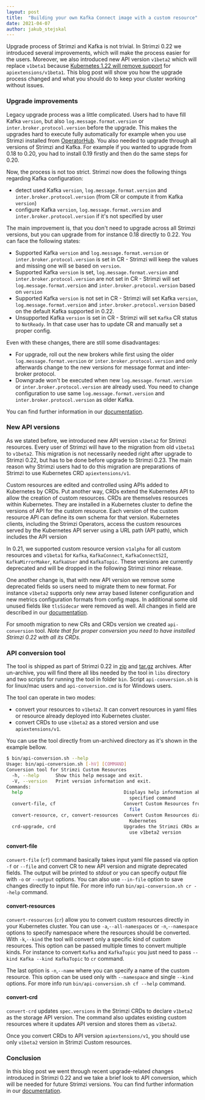 ```yaml
---
layout: post
title:  "Building your own Kafka Connect image with a custom resource"
date: 2021-04-07
author: jakub_stejskal
---
```

Upgrade process of Strimzi and Kafka is not trivial. 
In Strimzi 0.22 we introduced several improvements, which will make the process easier for the users. 
Moreover, we also introduced new API version `v1beta2` which will replace `v1beta1` because [Kubernetes 1.22 will remove support](https://kubernetes.io/docs/reference/using-api/deprecation-guide/#customresourcedefinition-v122) for `apiextensions/v1beta1`.
This blog post will show you how the upgrade process changed and what you should do to keep your cluster working without issues.

<!--more-->

### Upgrade improvements

Legacy upgrade process was a little complicated.
Users had to have fill Kafka `version`, but also `log.message.format.version` or `inter.broker.protocol.version` before the upgrade.
This makes the upgrades hard to execute fully automatically for example when you use Strimzi installed from [OperatorHub](https://operatorhub.io/operator/strimzi-kafka-operator).
You also needed to upgrade through all versions of Strimzi and Kafka.
For example if you wanted to upgrade from 0.18 to 0.20, you had to install 0.19 firstly and then do the same steps for 0.20.

Now, the process is not too strict.
Strimzi now does the following things regarding Kafka configuration:
* detect used Kafka `version`, `log.message.format.version` and `inter.broker.protocol.version` (from CR or compute it from Kafka `version`)
* configure Kafka `version`, `log.message.format.version` and `inter.broker.protocol.version` if it's not specified by user

The main improvement is, that you don't need to upgrade across all Strimzi versions, but you can upgrade from for instance 0.18 directly to 0.22. 
You can face the following states:
* Supported Kafka `version` and `log.message.format.version` or `inter.broker.protocol.version` is set in CR - Strimzi will keep the values and missing one will se based on `version`.
* Supported Kafka `version` is set, `log.message.format.version` and `inter.broker.protocol.version` are not set in CR - Strimzi will set `log.message.format.version` and `inter.broker.protocol.version` based on `version`
* Supported Kafka `version` is not set in CR - Strimzi will set Kafka `version`, `log.message.format.version` and `inter.broker.protocol.version` based on the default Kafka supported in 0.22.
* Unsupported Kafka `version` is set in CR - Strimzi will set `Kafka` CR status to `NotReady`. 
  In that case user has to update CR and manually set a proper config.
  
Even with these changes, there are still some disadvantages:
* For upgrade, roll out the new brokers while first using the older `log.message.format.version` or `inter.broker.protocol.version` and only afterwards change to the new versions for message format and inter-broker protocol.
* Downgrade won't be executed when new `log.message.format.version` or `inter.broker.protocol.version` are already used.
You need to change configuration to use same `log.message.format.version` and `inter.broker.protocol.version` as older Kafka.
  
You can find further information in our [documentation](https://strimzi.io/docs/operators/0.22.1/full/deploying.html#proc-upgrade-cli-tool-crds-str).

### New API versions

As we stated before, we introduced new API version `v1beta2` for Strimzi resources. 
Every user of Strimzi will have to the migration from old `v1beta1` to `v1beta2`.
This migration is not necessarily needed right after upgrade to Strimzi 0.22, but has to be done before upgrade to Strimzi 0.23.
The main reason why Strimzi users had to do this migration are preparations of Strimzi to use Kubernetes CRD `apiextensions/v1`.

Custom resources are edited and controlled using APIs added to Kubernetes by CRDs. 
Put another way, CRDs extend the Kubernetes API to allow the creation of custom resources. 
CRDs are themselves resources within Kubernetes. 
They are installed in a Kubernetes cluster to define the versions of API for the custom resource. 
Each version of the custom resource API can define its own schema for that version. 
Kubernetes clients, including the Strimzi Operators, access the custom resources served by the Kubernetes API server using a URL path (API path), which includes the API version

In 0.21, we supported custom resource version `v1alpha` for all custom resources and `v1beta1` for `Kafka`, `KafkaConnect`, `KafkaConnectS2I`, `KafkaMirrorMaker`, `KafkaUser` and `KafkaTopic`.
These versions are currently deprecated and will be dropped in the following Strimzi minor release.

One another change is, that with new API version we remove some deprecated fields so users need to migrate them to new format.
For instance `v1beta2` supports only new array based listener configuration and new metrics configuration formats from config maps.
In additional some old unused fields like `tlsSidecar` were removed as well. 
All changes in field are described in our [documentation](https://strimzi.io/docs/operators/latest/full/deploying.html#proc-upgrade-cli-tool-files-str).

For smooth migration to new CRs and CRDs version we created `api-conversion` tool. _Note that for proper conversion you need to have installed Strimzi 0.22 with all its CRDs._

### API conversion tool

The tool is shipped as part of Strimzi 0.22 in [zip](https://github.com/strimzi/strimzi-kafka-operator/releases/download/0.22.1/api-conversion-0.22.1.zip) and [tar.gz](https://github.com/strimzi/strimzi-kafka-operator/releases/download/0.22.1/api-conversion-0.22.1.tar.gz) archives. 
After un-archive, you will find there all libs needed by the tool in `libs` directory and two scripts for running the tool in folder `bin`.
Script `api-conversion.sh` is for linux/mac users and `api-conversion.cmd` is for Windows users.

The tool can operate in two modes:
* convert your resources to `v1beta2`. It can convert resources in yaml files or resource already deployed into Kubernetes cluster.
* convert CRDs to use `v1beta2` as a stored version and use `apiextensions/v1`.

You can use the tool directly from un-archived directory as it's shown in the example bellow.

```bash
$ bin/api-conversion.sh --help
Usage: bin/api-conversion.sh [-hV] [COMMAND]
Conversion tool for Strimzi Custom Resources
  -h, --help      Show this help message and exit.
  -V, --version   Print version information and exit.
Commands:
  help                                     Displays help information about the
                                             specified command
  convert-file, cf                         Convert Custom Resources from YAML
                                             file
  convert-resource, cr, convert-resources  Convert Custom Resources directly in
                                             Kubernetes
  crd-upgrade, crd                         Upgrades the Strimzi CRDs and CRs to
                                             use v1beta2 version
```

#### convert-file

`convert-file` (`cf`) command basically takes input yaml file passed via option `-f` or `--file` and convert CR to new API version and migrate deprecated fields.
The output will be printed to _stdout_ or you can specify output file with `-o` or `--output` options.
You can also use `--in-file` option to save changes directly to input file.
For more info run `bin/api-conversion.sh cr --help` command.

#### convert-resources

`convert-resources` (`cr`) allow you to convert custom resources directly in your Kubernetes cluster.
You can use `-a`,`--all-namespaces` or `-n`,`--namespace` options to specify namespace where the resources should be converted.
With `-k`,`--kind` the tool will convert only a specific kind of custom resources.
This option can be passed multiple times to convert multiple kinds.
For instance to convert `Kafka` and `KafkaTopic` you just need to pass `--kind Kafka --kind KafkaTopic` to `cr` command.

The last option is `-n`,`--name` where you can specify a name of the custom resource.
This option can be used only with `--namespace` and single `--kind` options.
For more info run `bin/api-conversion.sh cf --help` command.

#### convert-crd

`convert-crd` updates `spec.versions` in the Strimzi CRDs to declare `v1beta2` as the storage API version.
The command also updates existing custom resources where it updates API version and stores them as `v1beta2`.

Once you convert CRDs to API version `apiextensions/v1`, you should use only `v1beta2` version in Strimzi Custom resources.


### Conclusion

In this blog post we went through recent upgrade-related changes introduced in Strimzi 0.22 and we take a brief look to API conversion, which will be needed for future Strimzi versions.
You can find further information in our [documentation](https://strimzi.io/docs/operators/0.22.1/full/deploying.html#proc-upgrade-cli-tool-files-str).

